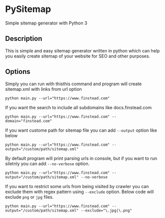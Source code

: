 # PySitemap

Simple sitemap generator with Python 3

## Description
This is simple and easy sitemap generator written in python which can help you easily create sitemap of your website for SEO and other purposes.

## Options
Simply you can run with thisthis command and program will create sitemap.xml with links from url option
```
python main.py --url="https://www.finstead.com"
```

If you want the search to include all subdomains like docs.finstead.com
```
python main.py --url="https://www.finstead.com" --domain="finstead.com"
```

If you want custome path for sitemap file you can add `--output` option like below
```
python main.py --url="https://www.finstead.com" --output="/custom/path/sitemap.xml"
```

By default program will print parsing urls in console, but if you want to run siletnly you can add `--no-verbose` option.
```
python main.py --url="https://www.finstead.com" --output="/custom/path/sitemap.xml" --no-verbose
```

If you want to restrict some urls from being visited by crawler you can exclude them with regex pattern using `--exclude` option. Below code will exclude `png` or `jpg` files.
```
python main.py --url="https://www.finstead.com" --output="/custom/path/sitemap.xml" --exclude="\.jpg|\.png"
```
